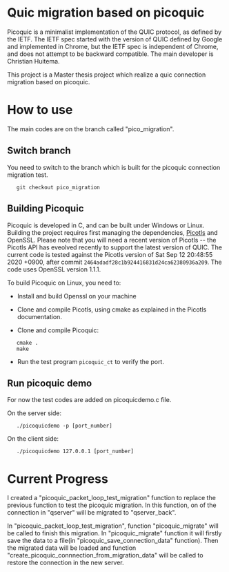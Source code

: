 # Quic migration based on picoquic

Picoquic is a minimalist implementation of the QUIC protocol, as defined by the IETF.
The IETF spec started with the version of QUIC defined by Google and
implemented in Chrome, but the IETF spec is independent of Chrome, and
does not attempt to be backward compatible. The main developer is 
Christian Huitema.

This project is a Master thesis project which realize a quic connection migration based on picoquic.

# How to use
The main codes are on the branch called "pico_migration".

## Switch branch
You need to switch to the branch which is built for the picoquic connection migration test.

~~~
   git checkout pico_migration
~~~

## Building Picoquic

Picoquic is developed in C, and can be built under Windows or Linux. Building the
project requires first managing the dependencies, [Picotls](https://github.com/h2o/picotls)
and OpenSSL. Please note that you will need a recent version of Picotls --
the Picotls API has eveolved recently to support the latest version of QUIC. The
current code is tested against the Picotls version of Sat Sep 12 20:48:55 2020 +0900,
after commit `2464adadf28c1b924416831d24ca62380936a209`. The code uses OpenSSL
version 1.1.1.

To build Picoquic on Linux, you need to:

 * Install and build Openssl on your machine

 * Clone and compile Picotls, using cmake as explained in the Picotls documentation.

 * Clone and compile Picoquic:
~~~
   cmake .
   make
~~~
 * Run the test program `picoquic_ct` to verify the port.

## Run picoquic demo

For now the test codes are added on picoquicdemo.c file.

On the server side:
~~~
   ./picoquicdemo -p [port_number]
~~~

On the client side:
~~~
   ./picoquicdemo 127.0.0.1 [port_number]
~~~
# Current Progress
I created a "picoquic_packet_loop_test_migration" function to replace the previous
function to test the picoquic migration.
In this function, on of the connection in "qserver" will be migrated to "qserver_back".

In "picoquic_packet_loop_test_migration", function "picoquic_migrate" will be called to finish
this migration. In "picoquic_migrate" function it will firstly save the data to a file(in "picoquic_save_connection_data" function).
Then the migrated data will be loaded and function "create_picoquic_connnection_from_migration_data" will be called to restore the connection in the new server.

